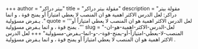 +++
author = "بيتر دراكر"
title = "مقولة بيتر دراكر"
description = "مقولة بيتر دراكر: لعل الدرس الاكثر اهمية هو ان المنصب لا يعطي امتيازاً أو يمنح قوة ، و انما يـفرض مسؤولية ."
quote = '''لعل الدرس الاكثر اهمية هو ان المنصب لا يعطي امتيازاً أو يمنح قوة ، و انما يـفرض مسؤولية .'''
slug = "لعل-الدرس-الاكثر-اهمية-هو-ان-المنصب-لا-يعطي-امتيازاً-أو-يمنح-قوة-،-و-انما-يـفرض-مسؤولية"
+++
لعل الدرس الاكثر اهمية هو ان المنصب لا يعطي امتيازاً أو يمنح قوة ، و انما يـفرض مسؤولية .
